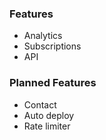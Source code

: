 ### Features

-   Analytics
-   Subscriptions
-   API

### Planned Features

-   Contact
-   Auto deploy
-   Rate limiter
